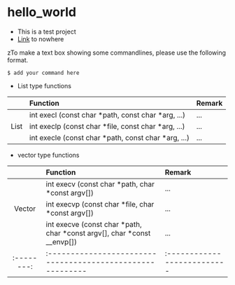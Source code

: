 # hello_world
* This is a test project
* [Link](./README.md) to nowhere 

zTo make a text box showing some commandlines, please use the following format. 
```
$ add your command here
```

* List type functions

|          |      Function                                            |  Remark                   |
|:--------:|:---------------------------------------------------------|:--------------------------|
|          | int execl (const char *path, const char *arg, ...)       | ...                       |
|   List   | int execlp (const char *file, const char *arg, ...)      | ...                       |
|          | int execle (const char *path, const char *arg, ...)      | ...                       |

* vector type functions

|          |      Function                                            |  Remark                   |
|:--------:|:---------------------------------------------------------|:--------------------------|
|          | int execv (const char *path, char *const argv[])         | ...                       |
|  Vector  | int execvp (const char *file, char *const argv[])        | ...                       |
|          | int execve (const char *path, char *const argv[], char *const __envp[])  | ...                       |
|:--------:|:---------------------------------------------------------|:--------------------------|

